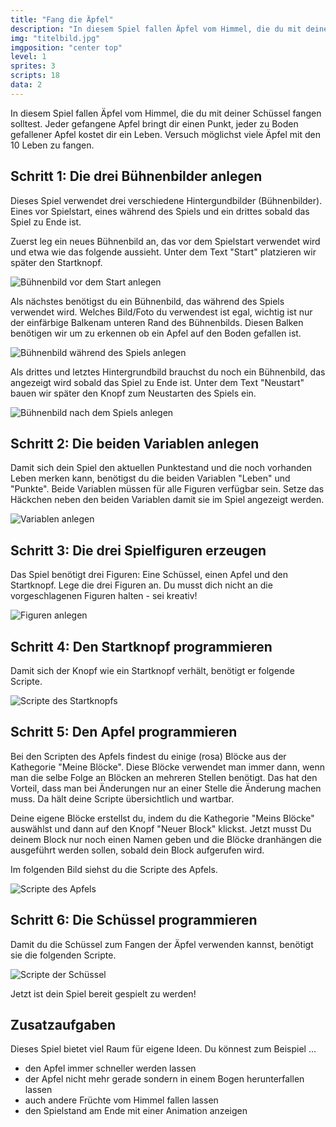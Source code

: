 ```yaml
---
title: "Fang die Äpfel"
description: "In diesem Spiel fallen Äpfel vom Himmel, die du mit deiner Schüssel fangen solltest."
img: "titelbild.jpg"
imgposition: "center top"
level: 1
sprites: 3
scripts: 18
data: 2
---
```


In diesem Spiel fallen Äpfel vom Himmel, die du mit deiner Schüssel fangen solltest. Jeder gefangene Apfel bringt dir einen Punkt, jeder zu Boden gefallener Apfel kostet dir ein Leben. Versuch möglichst viele Äpfel mit den 10 Leben zu fangen.

## Schritt 1: Die drei Bühnenbilder anlegen

Dieses Spiel verwendet drei verschiedene Hintergundbilder (Bühnenbilder). Eines vor Spielstart, eines während des Spiels und ein drittes sobald das Spiel zu Ende ist.

Zuerst leg ein neues Bühnenbild an, das vor dem Spielstart verwendet wird und etwa wie das folgende aussieht. Unter dem Text "Start" platzieren wir später den Startknopf.

<img src="buehne_vor_spiel_scaled.jpg" alt="Bühnenbild vor dem Start anlegen">

Als nächstes benötigst du ein Bühnenbild, das während des Spiels verwendet wird. Welches Bild/Foto du verwendest ist egal, wichtig ist nur der einfärbige Balkenam unteren Rand des Bühnenbilds. Diesen Balken benötigen wir um zu erkennen ob ein Apfel auf den Boden gefallen ist.

<img src="buehne_waehrend_spiel_scaled.jpg" alt="Bühnenbild während des Spiels anlegen">

Als drittes und letztes Hintergrundbild brauchst du noch ein Bühnenbild, das angezeigt wird sobald das Spiel zu Ende ist. Unter dem Text "Neustart" bauen wir später den Knopf zum Neustarten des Spiels ein.

<img src="buehne_nach_spiel_scaled.jpg" alt="Bühnenbild nach dem Spiels anlegen">

## Schritt 2: Die beiden Variablen anlegen

Damit sich dein Spiel den aktuellen Punktestand und die noch vorhanden Leben merken kann, benötigst du die beiden Variablen "Leben" und "Punkte". Beide Variablen müssen für alle Figuren verfügbar sein. Setze das Häckchen neben den beiden Variablen damit sie im Spiel angezeigt werden.

<img src="variablen_scaled.jpg" alt="Variablen anlegen">

## Schritt 3: Die drei Spielfiguren erzeugen

Das Spiel benötigt drei Figuren: Eine Schüssel, einen Apfel und den Startknopf. Lege die drei Figuren an. Du musst dich nicht an die vorgeschlagenen Figuren halten - sei kreativ!

<img src="figuren.jpg" alt="Figuren anlegen">

## Schritt 4: Den Startknopf programmieren

Damit sich der Knopf wie ein Startknopf verhält, benötigt er folgende Scripte.

<img src="knopf_scaled.jpg" alt="Scripte des Startknopfs">

## Schritt 5: Den Apfel programmieren

Bei den Scripten des Apfels findest du einige (rosa) Blöcke aus der Kathegorie "Meine Blöcke". Diese Blöcke verwendet man immer dann, wenn man die selbe Folge an Blöcken an mehreren Stellen benötigt. Das hat den Vorteil, dass man bei Änderungen nur an einer Stelle die Änderung machen muss. Da hält deine Scripte übersichtlich und wartbar.

Deine eigene Blöcke erstellst du, indem du die Kathegorie "Meins Blöcke" auswählst und dann auf den Knopf "Neuer Block" klickst. Jetzt musst Du deinem Block nur noch einen Namen geben und die Blöcke dranhängen die ausgeführt werden sollen, sobald dein Block aufgerufen wird.

Im folgenden Bild siehst du die Scripte des Apfels.

<img src="apfel_scaled.jpg" alt="Scripte des Apfels">

## Schritt 6: Die Schüssel programmieren

Damit du die Schüssel zum Fangen der Äpfel verwenden kannst, benötigt sie die folgenden Scripte.

<img src="schuessel_scaled.jpg" alt="Scripte der Schüssel">

Jetzt ist dein Spiel bereit gespielt zu werden!

## Zusatzaufgaben

Dieses Spiel bietet viel Raum für eigene Ideen. Du könnest zum Beispiel ...

- den Apfel immer schneller werden lassen
- der Apfel nicht mehr gerade sondern in einem Bogen herunterfallen lassen
- auch andere Früchte vom Himmel fallen lassen
- den Spielstand am Ende mit einer Animation anzeigen